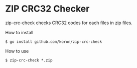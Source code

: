 # ZIP CRC32 Checker

zip-crc-check checks CRC32 codes for each files in zip files.

How to install

    $ go install github.com/koron/zip-crc-check

How to use

    $ zip-crc-check *.zip

